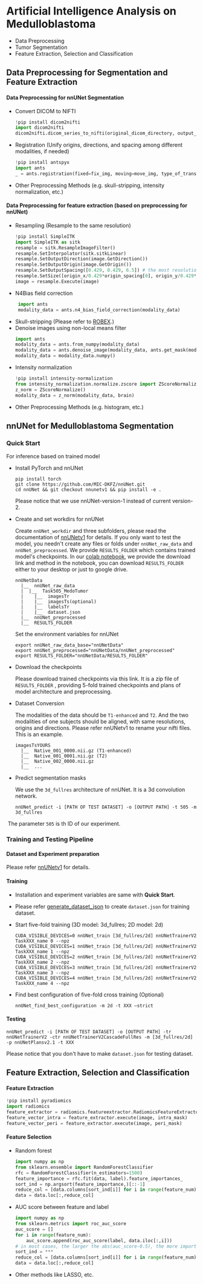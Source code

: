 # Artificial Intelligence Analysis on Medulloblastoma

- Data Preprocessing
- Tumor Segmentation
- Feature Extraction, Selection and Classification

## Data Preprocessing for Segmentation and Feature Extraction

#### Data Preprocessing for nnUNet Segmentation

- Convert DICOM to NIFTI
  ```python
  !pip install dicom2nifti
  import dicom2nifti
  dicom2nifti.dicom_series_to_nifti(original_dicom_directory, output_file, reorient_nifti=True)
  ```
- Registration (Unify origins, directions, and spacing among different modalities, if needed)
  ```python
  !pip install antspyx
  import ants
  _ = ants.registration(fixed=fix_img, moving=move_img, type_of_transform='SyN')
  ```
- Other Preprocessing Methods (e.g. skull-stripping, intensity normalization, etc.)

#### Data Preprocessing for feature extraction (based on preprocessing for nnUNet)

- Resampling (Resample to the same resolution)
  ```python
  !pip install SimpleITK
  import SimpleITK as sitk
  resample = sitk.ResampleImageFilter()
  resample.SetInterpolator(sitk.sitkLinear)
  resample.SetOutputDirection(image.GetDirection())
  resample.SetOutputOrigin(image.GetOrigin())
  resample.SetOutputSpacing([0.429, 0.429, 6.5]) # the most resolution of the dataset
  resample.SetSize([origin_x/0.429*origin_spacing[0], origin_y/0.429*origin_spacing[1], origin_z/6.5*origin_spacing[2]])
  image = resample.Execute(image)
  ```
- N4Bias field correction
  ```python
   import ants
   modality_data = ants.n4_bias_field_correction(modality_data)
  ```
- Skull-stripping (Please refer to [ROBEX](https://www.nitrc.org/projects/robex).)
- Denoise images using non-local means filter
  ```python
  import ants
  modality_data = ants.from_numpy(modality_data)
  modality_data = ants.denoise_image(modality_data, ants.get_mask(modality_data))
  modality_data = modality_data.numpy()
  ```
- Intensity normalization
  ```python
  !pip install intensity-normalization
  from intensity_normalization.normalize.zscore import ZScoreNormalize
  z_norm = ZScoreNormalize()
  modality_data = z_norm(modality_data, brain)
  ```
- Other Preprocessing Methods (e.g. histogram, etc.)

## nnUNet for Medulloblastoma Segmentation

### Quick Start

For inference based on trained model

- Install PyTorch and nnUNet

  ```shell
  pip install torch
  git clone https://github.com/MIC-DKFZ/nnUNet.git
  cd nnUNet && git checkout nnunetv1 && pip install -e .
  ```

  Please notice that we use nnUNet-version-1 instead of current version-2.

- Create and set workdirs for nnUNet

  Create `nnUNet_workdir` and three subfolders, please read the documentation
  of [nnUNetv1](https://github.com/MIC-DKFZ/nnUNet/tree/nnunetv1) for details. If you only want to test the model, you
  needn't create any files or folds under `nnUNet_raw_data` and `nnUNet_preprocessed`. We provide `RESULTS_FOLDER` which
  contains trained model's checkpoints. In our [colab notebook](https://colab.research.google.com/drive/1FoBDfPAeU_PH22VQyn-vrUED_bHM5Vpc?usp=sharing![image](https://github.com/MedAI-Brain/MB_AI/assets/148333553/2a2fa14f-ab6b-4e82-9c77-8059da06ee77)
), we provide the download link and method in the notebook, you can download `RESULTS_FOLDER` either to your desktop or just to google drive.

  ```shell
  nnUNetData
  	|__  nnUNet_raw_data
  	|  |__  Task505_MedoTumor
  	|    |__  imagesTr
  	|    |__  imagesTs(optional)
  	|    |__  labelsTr
  	|    |__  dataset.json
  	|__  nnUNet_preprocessed
  	|__  RESULTS_FOLDER
  ```

  Set the environment variables for nnUNet

  ```shell
  export nnUNet_raw_data_base="nnUNetData"
  export nnUNet_preprocessed="nnUNetData/nnUNet_preprocessed"
  export RESULTS_FOLDER="nnUNetData/RESULTS_FOLDER"
  ```

- Download the checkpoints

  Please download trained checkpoints via this link. It is a zip file of `RESULTS_FOLDER` , providing 5-fold trained
  checkpoints and plans of model architecture and preprocessing.

- Dataset Conversion

  The modalities of the data should be `T1-enhanced` and `T2`. And the two modalities of one subjects should be aligned,
  with same resolutions, origins and directions. Please refer nnUNetv1 to rename your nifti files. This is an example.

  ```shell
  imagesTsYOURS
  	|__  Native_001_0000.nii.gz (T1-enhanced)
  	|__  Native_001_0001.nii.gz (T2)
  	|__  Native_002_0000.nii.gz
  	|__  ...
  ```

- Predict segmentation masks

  We use the `3d_fullres` architecture of nnUNet. It is a 3d convolution network.

  ```shell
  nnUNet_predict -i [PATH OF TEST DATASET] -o [OUTPUT PATH] -t 505 -m 3d_fullres
  ```

​ The parameter `505` is th ID of our experiment.

### Training and Testing Pipeline

#### Dataset and Experiment preparation

Please refer [nnUNetv1](https://github.com/MIC-DKFZ/nnUNet/tree/nnunetv1) for details.

#### Training

- Installation and experiment variables are same with **Quick Start**.

- Please
  refer [generate_dataset_json](https://github.com/MIC-DKFZ/nnUNet/blob/nnunetv1/nnunet/dataset_conversion/utils.py) to
  create `dataset.json` for training dataset.

- Start five-fold training (3D model: 3d_fullres; 2D model: 2d)

  ```shell
  CUDA_VISIBLE_DEVICES=0 nnUNet_train [3d_fullres/2d] nnUNetTrainerV2 TaskXXX_name 0 --npz
  CUDA_VISIBLE_DEVICES=1 nnUNet_train [3d_fullres/2d] nnUNetTrainerV2 TaskXXX_name 1 --npz
  CUDA_VISIBLE_DEVICES=2 nnUNet_train [3d_fullres/2d] nnUNetTrainerV2 TaskXXX_name 2 --npz
  CUDA_VISIBLE_DEVICES=3 nnUNet_train [3d_fullres/2d] nnUNetTrainerV2 TaskXXX_name 3 --npz
  CUDA_VISIBLE_DEVICES=4 nnUNet_train [3d_fullres/2d] nnUNetTrainerV2 TaskXXX_name 4 --npz
  ```

- Find best configuration of five-fold cross training (Optional)

  ```shell
  nnUNet_find_best_configuration -m 2d -t XXX –strict
  ```

#### Testing

```shell
nnUNet_predict -i [PATH OF TEST DATASET] -o [OUTPUT PATH] -tr nnUNetTrainerV2 -ctr nnUNetTrainerV2CascadeFullRes -m [3d_fullres/2d] -p nnUNetPlansv2.1 -t XXX
```

Please notice that you don't have to make `dataset.json` for testing dataset.

## Feature Extraction, Selection and Classification

#### Feature Extraction
```python
!pip install pyradiomics
import radiomics
feature_extractor = radiomics.featureextractor.RadiomicsFeatureExtractor()
feature_vector_intra = feature_extractor.execute(image, intra_mask)
feature_vector_peri = feature_extractor.execute(image, peri_mask)
```

#### Feature Selection
- Random forest
  ```python
  import numpy as np
  from sklearn.ensemble import RandomForestClassifier
  rfc = RandomForestClassifier(n_estimators=1500)
  feature_importance = rfc.fit(data, label).feature_importances_
  sort_ind = np.argsort(feature_importance,)[::-1]
  reduce_col = [data.columns[sort_ind[i]] for i in range(feature_num)]
  data = data.loc[:,reduce_col]
  ```
- AUC score between feature and label
  ```python
  import numpy as np
  from sklearn.metrics import roc_auc_score
  auc_score = []
  for i in range(feature_num):
      auc_score.append(roc_auc_score(label, data.iloc[:,i]))
  # in most cases, the larger the abs(auc_score-0.5), the more important the feature
  sort_ind = ***
  reduce_col = [data.columns[sort_ind[i]] for i in range(feature_num)]
  data = data.loc[:,reduce_col]
  ```
- Other methods like LASSO, etc.
